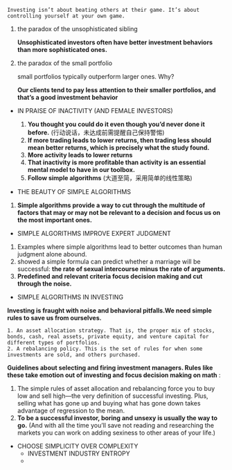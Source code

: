 ```text
Investing isn’t about beating others at their game. It’s about controlling yourself at your own game.
```
1. the paradox of the unsophisticated sibling

   **Unsophisticated investors often have better investment behaviors than more sophisticated ones.**
2. the paradox of the small portfolio

    small portfolios typically outperform larger ones. Why?

    **Our clients tend to pay less attention to their smaller portfolios, and that’s a good investment behavior**

- IN PRAISE OF INACTIVITY (AND FEMALE INVESTORS)
    
  1. **You thought you could do it even though you’d never done it before.** (行动说话，未达成前需提醒自己保持警惕) 
  2. **If more trading leads to lower returns, then trading less should mean better returns, which is precisely what the study found.**
  3. **More activity leads to lower returns**
  4. **That inactivity is more profitable than activity is an essential mental model to have in our toolbox.**
  5. **Follow simple algorithms** (大道至简，采用简单的线性策略)

- THE BEAUTY OF SIMPLE ALGORITHMS
1. **Simple algorithms provide a way to cut through the multitude of factors that may or may not be relevant to a decision and focus us on the most important ones.**

- SIMPLE ALGORITHMS IMPROVE EXPERT JUDGMENT
1. Examples where simple algorithms lead to better outcomes than human judgment alone abound.
2. showed a simple formula can predict whether a marriage will be successful: **the rate of sexual intercourse minus the rate of arguments.**
3. **Predefined and relevant criteria focus decision making and cut through the noise.**

- SIMPLE ALGORITHMS IN INVESTING

**Investing is fraught with noise and behavioral pitfalls.We need simple rules to save us from ourselves.**

```text
1. An asset allocation strategy. That is, the proper mix of stocks, bonds, cash, real assets, private equity, and venture capital for different types of portfolios.
2. A rebalancing policy. This is the set of rules for when some investments are sold, and others purchased.
```
**Guidelines about selecting and firing investment managers.
Rules like these take emotion out of investing and focus decision making on math** :

1. The simple rules of asset allocation and rebalancing force you to buy low and sell high—the very definition of successful investing. Plus, selling what has gone up and buying what has gone down takes advantage of regression to the mean.
2. **To be a successful investor, boring and unsexy is usually the way to go.** (And with all the time you’ll save not reading and researching the markets you can work on adding sexiness to other areas of your life.)

- CHOOSE SIMPLICITY OVER COMPLEXITY
  - INVESTMENT INDUSTRY ENTROPY
  - 


